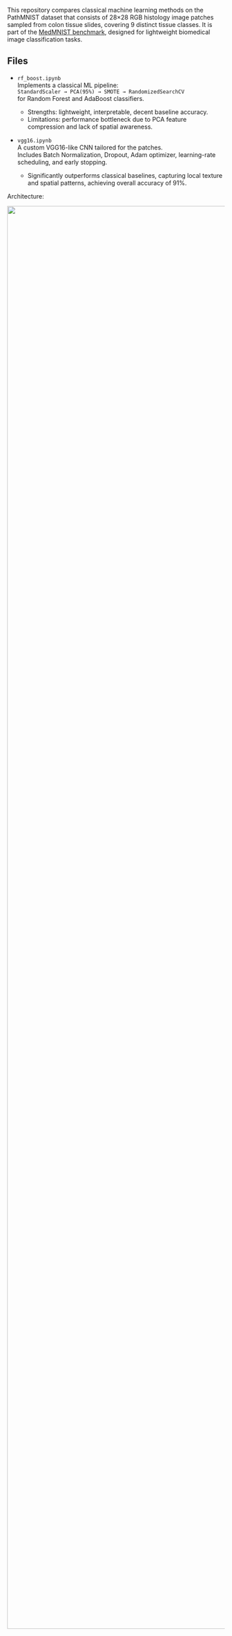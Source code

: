 This repository compares classical machine learning methods on the PathMNIST dataset that consists of 28×28 RGB histology image patches sampled from colon tissue slides, covering 9 distinct tissue classes. It is part of the [MedMNIST benchmark](https://medmnist.com/), designed for lightweight biomedical image classification tasks.  

## Files
- `rf_boost.ipynb`  
  Implements a classical ML pipeline:  
  `StandardScaler → PCA(95%) → SMOTE → RandomizedSearchCV`  
  for Random Forest and AdaBoost classifiers.  
  - Strengths: lightweight, interpretable, decent baseline accuracy.  
  - Limitations: performance bottleneck due to PCA feature compression and lack of spatial awareness.  

- `vgg16.ipynb`  
  A custom VGG16-like CNN tailored for the patches.  
  Includes Batch Normalization, Dropout, Adam optimizer, learning-rate scheduling, and early stopping.  
  - Significantly outperforms classical baselines, capturing local texture and spatial patterns, achieving overall accuracy of 91%.

Architecture:  
<p align="center">
<img width="8172" height="3291" alt="out-1" src="https://github.com/user-attachments/assets/fa8059a6-39f5-41d2-bfc4-ef5ae0cc7c75" />
</p>
